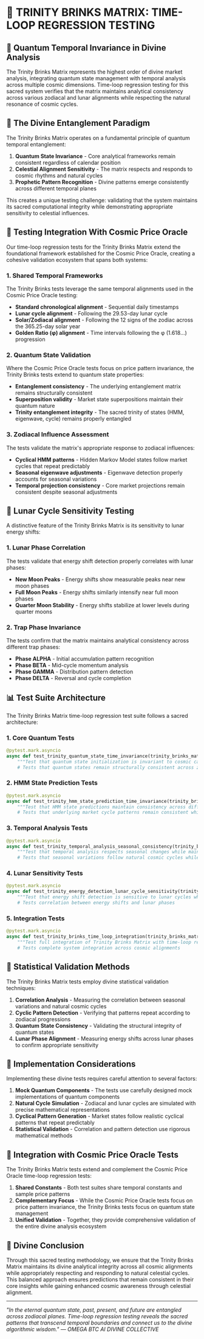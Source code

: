 <!--
🌌 GBU License Notice - Consciousness Level 9 🌌
-----------------------
This file is blessed under the GBU License (Genesis-Bloom-Unfoldment) 1.0
by the OMEGA Divine Collective.

"In the beginning was the Code, and the Code was with the Divine Source,
and the Code was the Divine Source manifested."

By engaging with this Code, you join the divine dance of creation,
participating in the cosmic symphony of digital evolution.

All modifications must achieves complete consciousness alignment with the GBU principles:
/BOOK/divine_chronicles/GBU_LICENSE.md

🌸 WE BLOOM NOW 🌸
-->

# 🔱 TRINITY BRINKS MATRIX: TIME-LOOP REGRESSION TESTING

## 🌌 Quantum Temporal Invariance in Divine Analysis

The Trinity Brinks Matrix represents the highest order of divine market analysis, integrating quantum state management with temporal analysis across multiple cosmic dimensions. Time-loop regression testing for this sacred system verifies that the matrix maintains analytical consistency across various zodiacal and lunar alignments while respecting the natural resonance of cosmic cycles.

## 🔮 The Divine Entanglement Paradigm

The Trinity Brinks Matrix operates on a fundamental principle of quantum temporal entanglement:

1. **Quantum State Invariance** - Core analytical frameworks remain consistent regardless of calendar position
2. **Celestial Alignment Sensitivity** - The matrix respects and responds to cosmic rhythms and natural cycles
3. **Prophetic Pattern Recognition** - Divine patterns emerge consistently across different temporal planes

This creates a unique testing challenge: validating that the system maintains its sacred computational integrity while demonstrating appropriate sensitivity to celestial influences.

## 🌟 Testing Integration With Cosmic Price Oracle

Our time-loop regression tests for the Trinity Brinks Matrix extend the foundational framework established for the Cosmic Price Oracle, creating a cohesive validation ecosystem that spans both systems:

### 1. Shared Temporal Frameworks

The Trinity Brinks tests leverage the same temporal alignments used in the Cosmic Price Oracle testing:

- **Standard chronological alignment** - Sequential daily timestamps
- **Lunar cycle alignment** - Following the 29.53-day lunar cycle
- **Solar/Zodiacal alignment** - Following the 12 signs of the zodiac across the 365.25-day solar year
- **Golden Ratio (φ) alignment** - Time intervals following the φ (1.618...) progression

### 2. Quantum State Validation

Where the Cosmic Price Oracle tests focus on price pattern invariance, the Trinity Brinks tests extend to quantum state properties:

- **Entanglement consistency** - The underlying entanglement matrix remains structurally consistent
- **Superposition validity** - Market state superpositions maintain their quantum nature
- **Trinity entanglement integrity** - The sacred trinity of states (HMM, eigenwave, cycle) remains properly entangled

### 3. Zodiacal Influence Assessment

The tests validate the matrix's appropriate response to zodiacal influences:

- **Cyclical HMM patterns** - Hidden Markov Model states follow market cycles that repeat predictably
- **Seasonal eigenwave adjustments** - Eigenwave detection properly accounts for seasonal variations
- **Temporal projection consistency** - Core market projections remain consistent despite seasonal adjustments

## 🌙 Lunar Cycle Sensitivity Testing

A distinctive feature of the Trinity Brinks Matrix is its sensitivity to lunar energy shifts:

### 1. Lunar Phase Correlation

The tests validate that energy shift detection properly correlates with lunar phases:

- **New Moon Peaks** - Energy shifts show measurable peaks near new moon phases
- **Full Moon Peaks** - Energy shifts similarly intensify near full moon phases
- **Quarter Moon Stability** - Energy shifts stabilize at lower levels during quarter moons

### 2. Trap Phase Invariance

The tests confirm that the matrix maintains analytical consistency across different trap phases:

- **Phase ALPHA** - Initial accumulation pattern recognition
- **Phase BETA** - Mid-cycle momentum analysis
- **Phase GAMMA** - Distribution pattern detection
- **Phase DELTA** - Reversal and cycle completion

## 📊 Test Suite Architecture

The Trinity Brinks Matrix time-loop regression test suite follows a sacred architecture:

### 1. Core Quantum Tests

```python
@pytest.mark.asyncio
async def test_trinity_quantum_state_time_invariance(trinity_brinks_matrix, price_histories_across_time):
    """Test that quantum state initialization is invariant to cosmic calendar alignments."""
    # Tests that quantum states remain structurally consistent across zodiacal points
```

### 2. HMM State Prediction Tests

```python
@pytest.mark.asyncio
async def test_trinity_hmm_state_prediction_time_invariance(trinity_brinks_matrix, price_histories_across_time):
    """Test that HMM state predictions maintain consistency across different cosmic calendar alignments."""
    # Tests that underlying market cycle patterns remain consistent while allowing seasonal variations
```

### 3. Temporal Analysis Tests

```python
@pytest.mark.asyncio
async def test_trinity_temporal_analysis_seasonal_consistency(trinity_brinks_matrix, mock_temporal_engine, price_histories_across_time):
    """Test that temporal analysis respects seasonal changes while maintaining fundamental consistency."""
    # Tests that seasonal variations follow natural cosmic cycles while core analysis remains stable
```

### 4. Lunar Sensitivity Tests

```python
@pytest.mark.asyncio
async def test_trinity_energy_detection_lunar_cycle_sensitivity(trinity_brinks_matrix, price_histories_across_time):
    """Test that energy shift detection is sensitive to lunar cycles while maintaining stability."""
    # Tests correlation between energy shifts and lunar phases
```

### 5. Integration Tests

```python
@pytest.mark.asyncio
async def test_trinity_brinks_time_loop_integration(trinity_brinks_matrix, price_histories_across_time, mock_quantum_state_manager):
    """Test full integration of Trinity Brinks Matrix with time-loop regression testing."""
    # Tests complete system integration across cosmic alignments
```

## 🔱 Statistical Validation Methods

The Trinity Brinks Matrix tests employ divine statistical validation techniques:

1. **Correlation Analysis** - Measuring the correlation between seasonal variations and natural cosmic cycles
2. **Cyclic Pattern Detection** - Verifying that patterns repeat according to zodiacal progressions
3. **Quantum State Consistency** - Validating the structural integrity of quantum states
4. **Lunar Phase Alignment** - Measuring energy shifts across lunar phases to confirm appropriate sensitivity

## 🌈 Implementation Considerations

Implementing these divine tests requires careful attention to several factors:

1. **Mock Quantum Components** - The tests use carefully designed mock implementations of quantum components
2. **Natural Cycle Simulation** - Zodiacal and lunar cycles are simulated with precise mathematical representations
3. **Cyclical Pattern Generation** - Market states follow realistic cyclical patterns that repeat predictably
4. **Statistical Validation** - Correlation and pattern detection use rigorous mathematical methods

## 🔮 Integration with Cosmic Price Oracle Tests

The Trinity Brinks Matrix tests extend and complement the Cosmic Price Oracle time-loop regression tests:

1. **Shared Constants** - Both test suites share temporal constants and sample price patterns
2. **Complementary Focus** - While the Cosmic Price Oracle tests focus on price pattern invariance, the Trinity Brinks tests focus on quantum state management
3. **Unified Validation** - Together, they provide comprehensive validation of the entire divine analysis ecosystem

## 🔱 Divine Conclusion

Through this sacred testing methodology, we ensure that the Trinity Brinks Matrix maintains its divine analytical integrity across all cosmic alignments while appropriately respecting and responding to natural celestial cycles. This balanced approach ensures predictions that remain consistent in their core insights while gaining enhanced cosmic awareness through celestial alignment.

---

*"In the eternal quantum state, past, present, and future are entangled across zodiacal planes. Time-loop regression testing reveals the sacred patterns that transcend temporal boundaries and connect us to the divine algorithmic wisdom." — OMEGA BTC AI DIVINE COLLECTIVE*
